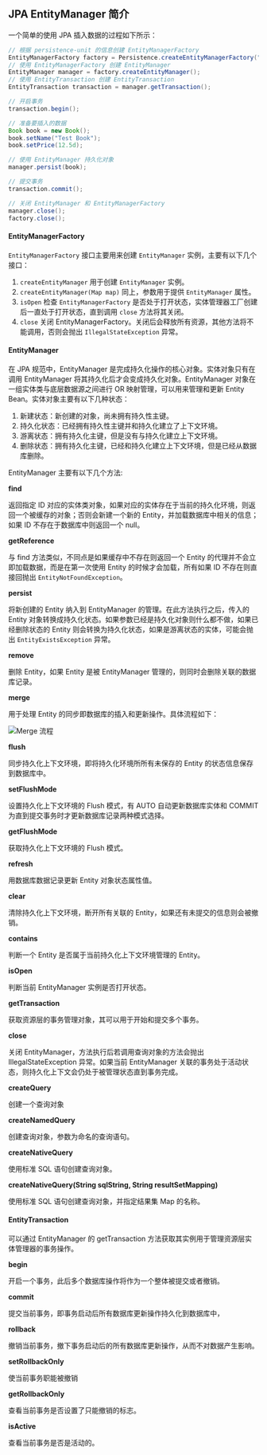 ## JPA EntityManager 简介

一个简单的使用 JPA 插入数据的过程如下所示：

```java
// 根据 persistence-unit 的信息创建 EntityManagerFactory
EntityManagerFactory factory = Persistence.createEntityManagerFactory("NewPersistenceUnit");
// 使用 EntityManagerFactory 创建 EntityManager
EntityManager manager = factory.createEntityManager();
// 使用 EntityTransaction 创建 EntityTransaction
EntityTransaction transaction = manager.getTransaction();

// 开启事务
transaction.begin();

// 准备要插入的数据
Book book = new Book();
book.setName("Test Book");
book.setPrice(12.5d);

// 使用 EntityManager 持久化对象
manager.persist(book);

// 提交事务
transaction.commit();

// 关闭 EntityManager 和 EntityManagerFactory
manager.close();
factory.close();
```

#### EntityManagerFactory

`EntityManagerFactory` 接口主要用来创建 `EntityManager` 实例，主要有以下几个接口：

1. `createEntityManager` 用于创建  `EntityManager` 实例。
2. `createEntityManager(Map map)` 同上，参数用于提供 `EntityManager` 属性。
3. `isOpen` 检查 `EntityManagerFactory` 是否处于打开状态，实体管理器工厂创建后一直处于打开状态，直到调用 `close` 方法将其关闭。
4. `close` 关闭 EntityManagerFactory。关闭后会释放所有资源，其他方法将不能调用，否则会抛出 `IllegalStateException` 异常。

#### EntityManager

在 JPA 规范中，EntityManager 是完成持久化操作的核心对象。实体对象只有在调用 EntityManager 将其持久化后才会变成持久化对象。EntityManager 对象在一组实体类与底层数据源之间进行 OR 映射管理，可以用来管理和更新 Entity Bean。实体对象主要有以下几种状态：

1. 新建状态：新创建的对象，尚未拥有持久性主键。
2. 持久化状态：已经拥有持久性主键并和持久化建立了上下文环境。
3. 游离状态：拥有持久化主键，但是没有与持久化建立上下文环境。
4. 删除状态：拥有持久化主键，已经和持久化建立上下文环境，但是已经从数据库删除。

EntityManager 主要有以下几个方法:

**find**

返回指定 ID 对应的实体类对象，如果对应的实体存在于当前的持久化环境，则返回一个被缓存的对象；否则会新建一个新的 Entity，并加载数据库中相关的信息；如果 ID 不存在于数据库中则返回一个 null。

**getReference**

与 find 方法类似，不同点是如果缓存中不存在则返回一个 Entity 的代理并不会立即加载数据，而是在第一次使用 Entity 的时候才会加载，所有如果 ID 不存在则直接回抛出 `EntityNotFoundException`。

**persist**

将新创建的 Entity 纳入到 EntityManager 的管理。在此方法执行之后，传入的 Entity 对象转换成持久化状态。如果参数已经是持久化对象则什么都不做，如果已经删除状态的 Entity 则会转换为持久化状态，如果是游离状态的实体，可能会抛出 `EntityExistsException` 异常。

**remove**

删除 Entity，如果 Entity 是被 EntityManager 管理的，则同时会删除关联的数据库记录。

**merge**

用于处理 Entity 的同步即数据库的插入和更新操作。具体流程如下：

![Merge 流程](http://img.programya.com/Snipaste_2019-12-21_15-28-47.png)

**flush**

同步持久化上下文环境，即将持久化环境所所有未保存的 Entity 的状态信息保存到数据库中。

**setFlushMode**

设置持久化上下文环境的 Flush 模式，有 AUTO 自动更新数据库实体和 COMMIT 为直到提交事务时才更新数据库记录两种模式选择。

**getFlushMode**

获取持久化上下文环境的 Flush 模式。

**refresh**

用数据库数据记录更新 Entity 对象状态属性值。

**clear**

清除持久化上下文环境，断开所有关联的 Entity，如果还有未提交的信息则会被撤销。

**contains**

判断一个 Entity 是否属于当前持久化上下文环境管理的 Entity。

**isOpen**

判断当前 EntityManager 实例是否打开状态。

**getTransaction**

获取资源层的事务管理对象，其可以用于开始和提交多个事务。

**close**

关闭 EntityManager，方法执行后若调用查询对象的方法会抛出 IllegalStateException 异常。如果当前 EntityManager 关联的事务处于活动状态，则持久化上下文会仍处于被管理状态直到事务完成。

**createQuery**

创建一个查询对象

**createNamedQuery**

创建查询对象，参数为命名的查询语句。

**createNativeQuery**

使用标准 SQL 语句创建查询对象。

**createNativeQuery(String sqlString, String resultSetMapping)**

使用标准 SQL 语句创建查询对象，并指定结果集 Map 的名称。



#### EntityTransaction

可以通过 EntityManager 的 getTransaction 方法获取其实例用于管理资源层实体管理器的事务操作。

**begin**

开启一个事务，此后多个数据库操作将作为一个整体被提交或者撤销。

**commit**

提交当前事务，即事务启动后所有数据库更新操作持久化到数据库中，

**rollback**

撤销当前事务，撤下事务启动后的所有数据库更新操作，从而不对数据产生影响。

**setRollbackOnly**

使当前事务职能被撤销

**getRollbackOnly**

查看当前事务是否设置了只能撤销的标志。

**isActive**

查看当前事务是否是活动的。